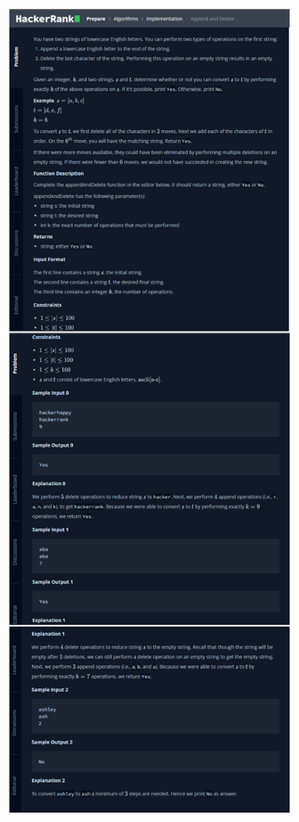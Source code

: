 <div align="center">
<img src= "../../docs/imgs/Append.and.delete.png"/>
<img src= "../../docs/imgs/Append.and.delete.2.png"/>
<img src= "../../docs/imgs/Append.and.delete.3.png"/>
</div>